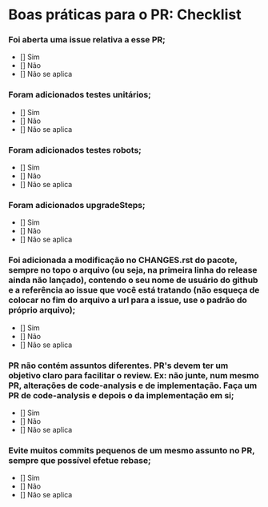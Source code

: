 Boas práticas para o PR: Checklist
==================================

### Foi aberta uma issue relativa a esse PR;

<!-- Marque essas opções trocando [] port [x] -->

- [] Sim
- [] Não
- [] Não se aplica

### Foram adicionados testes unitários;

<!-- Marque essas opções trocando [] port [x] -->

- [] Sim
- [] Não
- [] Não se aplica

### Foram adicionados testes robots;

<!-- Marque essas opções trocando [] port [x] -->

- [] Sim
- [] Não
- [] Não se aplica

### Foram adicionados upgradeSteps;

<!-- Marque essas opções trocando [] port [x] -->

- [] Sim
- [] Não
- [] Não se aplica

### Foi adicionada a modificação no CHANGES.rst do pacote, sempre no topo o arquivo (ou seja, na primeira linha do release ainda não lançado), contendo o seu nome de usuário do github e a referência ao issue que você está tratando (não esqueça de colocar no fim do arquivo a url para a issue, use o padrão do próprio arquivo);

<!-- Marque essas opções trocando [] port [x] -->

- [] Sim
- [] Não
- [] Não se aplica

### PR não contém assuntos diferentes. PR's devem ter um objetivo claro para facilitar o review. Ex: não junte, num mesmo PR, alterações de code-analysis e de implementação. Faça um PR de code-analysis e depois o da implementação em si;

<!-- Marque essas opções trocando [] port [x] -->

- [] Sim
- [] Não
- [] Não se aplica

### Evite muitos commits pequenos de um mesmo assunto no PR, sempre que possível efetue rebase;

<!-- Marque essas opções trocando [] port [x] -->

- [] Sim
- [] Não
- [] Não se aplica
